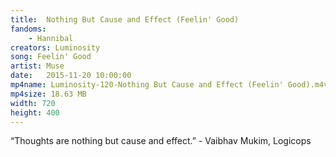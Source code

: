 ```yaml
---
title:  Nothing But Cause and Effect (Feelin' Good)
fandoms:
    - Hannibal
creators: Luminosity
song: Feelin' Good
artist: Muse
date:   2015-11-20 10:00:00
mp4name: Luminosity-120-Nothing But Cause and Effect (Feelin' Good).m4v
mp4size: 18.63 MB
width: 720
height: 400
---
```


“Thoughts are nothing but cause and effect.”  -  Vaibhav Mukim, Logicops
  